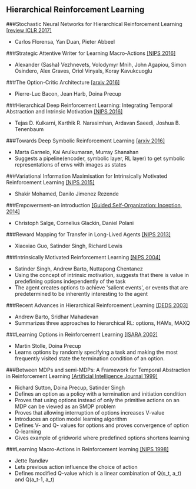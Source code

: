 ## Hierarchical Reinforcement Learning

###Stochastic Neural Networks for Hierarchical Reinforcement Learning [[review ICLR 2017]]()
  - Carlos Florensa, Yan Duan, Pieter Abbeel

###Strategic Attentive Writer for Learning Macro-Actions [[NIPS 2016]](https://arxiv.org/pdf/1606.04695v1.pdf)
  - Alexander (Sasha) Vezhnevets, Volodymyr Mnih, John Agapiou, Simon Osindero, Alex Graves, Oriol Vinyals, Koray Kavukcuoglu

###The Option-Critic Architecture [[arxiv 2016]](https://arxiv.org/pdf/1609.05140v1.pdf)
  - Pierre-Luc Bacon, Jean Harb, Doina Precup
  
###Hierarchical Deep Reinforcement Learning: Integrating Temporal Abstraction and Intrinsic Motivation [[NIPS 2016]](https://arxiv.org/pdf/1604.06057v2.pdf)
  - Tejas D. Kulkarni, Karthik R. Narasimhan, Ardavan Saeedi, Joshua B. Tenenbaum

###Towards Deep Symbolic Reinforcement Learning [[arxiv 2016]](https://arxiv.org/pdf/1609.05518v2.pdf)
  - Marta Garnelo, Kai Arulkumaran, Murray Shanahan
  - Suggests a pipeline(encoder, symbolic layer, RL layer) to get symbolic representations of envs with images as states
  
###Variational Information Maximisation for Intrinsically Motivated Reinforcement Learning [[NIPS 2015]](https://arxiv.org/pdf/1509.08731v1.pdf)
  - Shakir Mohamed, Danilo Jimenez Rezende
  
###Empowerment–an introduction [[Guided Self-Organization: Inception, 2014]](https://arxiv.org/pdf/1310.1863.pdf)
  - Christoph Salge, Cornelius Glackin, Daniel Polani
  
###Reward Mapping for Transfer in Long-Lived Agents [[NIPS 2013]](https://papers.nips.cc/paper/5191-reward-mapping-for-transfer-in-long-lived-agents.pdf)
  - Xiaoxiao Guo, Satinder Singh, Richard Lewis

###Intrinsically Motivated Reinforcement Learning [[NIPS 2004]](http://web.eecs.umich.edu/~baveja/Papers/FinalNIPSIMRL.pdf)
  - Satinder Singh, Andrew Barto, Nuttapong Chentanez
  - Using the concept of intrinsic motivation, suggests that there is value in predefining options independently of the task
  - The agent creates options to achieve 'salient events', or events that are predetermined to be inherently interesting to the agent

###Recent Advances in Hierarchical Reinforcement Learning [[DEDS 2003]](http://www-anw.cs.umass.edu/pubs/2003/barto_m_DEDS03.pdf)
  - Andrew Barto, Sridhar Mahadevan
  - Summarizes three approaches to hierarchical RL: options, HAMs, MAXQ
  
###Learning Options in Reinforcement Learning [[ISARA 2002]](http://ftp.bstu.by/ai/To-dom/My_research/Papers-0/For-research/R-navigation/Grid-world/Good-one/stolle2002learning.pdf)
  - Martin Stolle, Doina Precup
  - Learns options by randomly specifying a task and making the most frequently visited state the termination condition of an option.
  
###Between MDPs and semi-MDPs: A Framework for Temporal Abstraction in Reinforcement Learning [[Artificial Intelligence Journal 1999]](http://www-anw.cs.umass.edu/~barto/courses/cs687/Sutton-Precup-Singh-AIJ99.pdf)
  - Richard Sutton, Doina Precup, Satinder Singh
  - Defines an option as a policy with a termination and initiation condition
  - Proves that using options instead of only the primitive actions on an MDP can be viewed as an SMDP problem
  - Proves that allowing interruption of options increases V-value
  - Introduces an option model learning algorithm
  - Defines V- and Q- values for options and proves convergence of option Q-learning
  - Gives example of gridworld where predefined options shortens learning
  
###Learning Macro-Actions in Reinforcement learning [[NIPS 1998]](https://papers.nips.cc/paper/1586-learning-macro-actions-in-reinforcement-learning.pdf)
  - Jette Randløv	
  - Lets previous action influence the choice of action
  - Defines modified Q-value which is a linear combination of Q(s_t, a_t) and Q(a_t-1, a_t)
